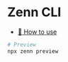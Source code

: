 # Zenn CLI

* [📘 How to use](https://zenn.dev/zenn/articles/zenn-cli-guide)


```sh
# Preview
npx zenn preview
```